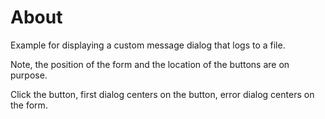 ﻿# About

Example for displaying a custom message dialog that logs to a file.

Note, the position of the form and the location of the buttons are on purpose.

Click the button, first dialog centers on the button, error dialog centers on the form.
